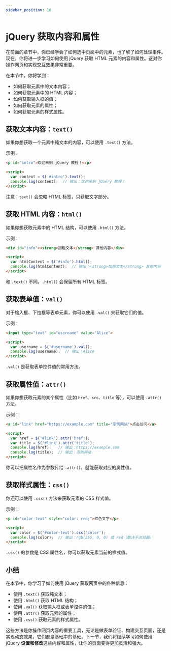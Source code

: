 ```yaml
---
sidebar_position: 10
---
```


# jQuery 获取内容和属性

在前面的章节中，你已经学会了如何选中页面中的元素，也了解了如何处理事件。现在，你将进一步学习如何使用 jQuery 获取 HTML 元素的内容和属性。这对你操作网页和实现交互效果非常重要。

在本节中，你将学到：

- 如何获取元素中的文本内容；
- 如何获取元素中的 HTML 内容；
- 如何获取输入框的值；
- 如何获取元素的属性；
- 如何获取元素的样式属性。



## 获取文本内容：`text()`

如果你想获取一个元素中纯文本的内容，可以使用 `.text()` 方法。

示例：

```html showLineNumbers
<p id="intro">欢迎来到 jQuery 教程！</p>

<script>
  var content = $('#intro').text();
  console.log(content);  // 输出：欢迎来到 jQuery 教程！
</script>
```

注意：`text()` 会忽略 HTML 标签，只获取文字部分。



## 获取 HTML 内容：`html()`

如果你想获取元素中的 HTML 结构，可以使用 `.html()` 方法。

示例：

```html showLineNumbers
<div id="info"><strong>加粗文本</strong> 其他内容</div>

<script>
  var htmlContent = $('#info').html();
  console.log(htmlContent);  // 输出：<strong>加粗文本</strong> 其他内容
</script>
```

和 `.text()` 不同，`.html()` 会保留所有 HTML 标签。



## 获取表单值：`val()`

对于输入框、下拉框等表单元素，你可以使用 `.val()` 来获取它们的值。

示例：

```html showLineNumbers
<input type="text" id="username" value="Alice">

<script>
  var username = $('#username').val();
  console.log(username);  // 输出：Alice
</script>
```

`.val()` 是获取表单控件值的常用方法。



## 获取属性值：`attr()`

如果你想获取元素的某个属性（比如 `href`、`src`、`title` 等），可以使用 `.attr()` 方法。

示例：

```html showLineNumbers
<a id="link" href="https://example.com" title="示例网站">点击访问</a>

<script>
  var href = $('#link').attr('href');
  var title = $('#link').attr('title');
  console.log(href);   // 输出：https://example.com
  console.log(title);  // 输出：示例网站
</script>
```

你可以把属性名作为参数传给 `.attr()`，就能获取对应的属性值。



## 获取样式属性：`css()`

你还可以使用 `.css()` 方法来获取元素的 CSS 样式值。

示例：

```html showLineNumbers
<p id="color-text" style="color: red;">红色文字</p>

<script>
  var color = $('#color-text').css('color');
  console.log(color);  // 输出：rgb(255, 0, 0) 或 red（取决于浏览器）
</script>
```

`.css()` 的参数是 CSS 属性名，你可以获取元素当前的样式值。



## 小结

在本节中，你学习了如何使用 jQuery 获取网页中的各种信息：

- 使用 `.text()` 获取纯文本；
- 使用 `.html()` 获取 HTML 结构；
- 使用 `.val()` 获取输入框或表单控件的值；
- 使用 `.attr()` 获取元素的属性；
- 使用 `.css()` 获取元素的样式属性。

这些方法是你操作网页内容的重要工具，无论是做表单验证、构建交互页面，还是实现动态效果，它们都是基础中的基础。下一节，我们将继续学习如何使用 jQuery **设置和修改**这些内容和属性，让你的页面变得更加灵活和强大。
